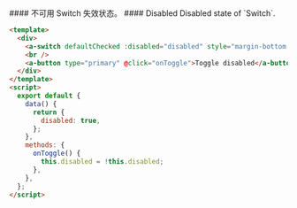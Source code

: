 <cn>
#### 不可用
Switch 失效状态。
</cn>

<us>
#### Disabled
Disabled state of `Switch`.
</us>

```html
<template>
  <div>
    <a-switch defaultChecked :disabled="disabled" style="margin-bottom:5px" />
    <br />
    <a-button type="primary" @click="onToggle">Toggle disabled</a-button>
  </div>
</template>
<script>
  export default {
    data() {
      return {
        disabled: true,
      };
    },
    methods: {
      onToggle() {
        this.disabled = !this.disabled;
      },
    },
  };
</script>
```

